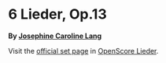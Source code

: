 
# 6 Lieder, Op.13

__By [Josephine Caroline Lang](..)__

Visit the [official set page] in [OpenScore Lieder].

[official set page]: https://musescore.com/openscore-lieder-corpus/sets/5102397
[OpenScore Lieder]: https://musescore.com/openscore-lieder-corpus
